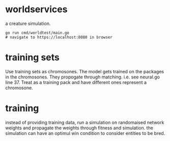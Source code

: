 # worldservices

a creature simulation. 


```
go run cmd/worldtest/main.go
# navigate to https://localhost:8080 in browser
```

# training sets 

Use training sets as chromosones. The model gets trained on the packages in the chromosones. They propogate through matching. i.e. see neural.go line 37. Treat as a training pack and have different ones represent a chromosone. 


# training

instead of providing training data, run a simulation on randomaised network weights and propagate the weights through fitness and simulation. the simulation can have an optimul win condition to consider entities to be bred. 